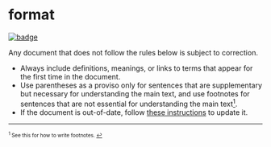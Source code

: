# format

[![badge](https://img.shields.io/endpoint.svg?url=https%3A%2F%2Fgezf7g7pd5.execute-api.ap-northeast-1.amazonaws.com%2Fdefault%2Fsource_up_to_date%3Fowner%3Derg-lang%26repos%3Derg%26ref%3Dmain%26path%3Ddoc/EN/dev_guide/doc_guideline.md%26commit_hash%3D3b9be7ad98476f68859ef0deeb5adb24f4155068)](https://gezf7g7pd5.execute-api.ap-northeast-1.amazonaws.com/default/source_up_to_date?owner=erg-lang&repos=erg&ref=main&path=doc/EN/dev_guide/doc_guideline.md&commit_hash=3b9be7ad98476f68859ef0deeb5adb24f4155068)

Any document that does not follow the rules below is subject to correction.

* Always include definitions, meanings, or links to terms that appear for the first time in the document.
* Use parentheses as a proviso only for sentences that are supplementary but necessary for understanding the main text, and use footnotes for sentences that are not essential for understanding the main text[<sup id="f1">1</sup>](#1).
* If the document is out-of-date, follow [these instructions](https://github.com/erg-lang/erg/issues/48#issuecomment-1218247362) to update it.

---

<span id="1" style="font-size:x-small"><sup>1</sup> See this for how to write footnotes. [↩](#f1)</span>
